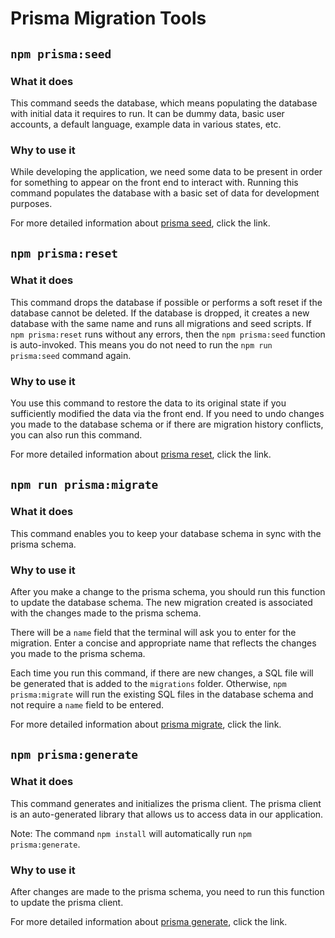 # Prisma Migration Tools

## `npm prisma:seed`

### What it does

This command seeds the database, which means populating the database with initial data it requires to run.
It can be dummy data, basic user accounts, a default language, example data in various states, etc.

### Why to use it

While developing the application, we need some data to be present in order for something to appear on the front end to interact with.
Running this command populates the database with a basic set of data for development purposes.

For more detailed information about [prisma seed](https://www.prisma.io/docs/guides/database/seed-database), click the link.

## `npm prisma:reset`

### What it does

This command drops the database if possible or performs a soft reset if the database cannot be deleted.
If the database is dropped, it creates a new database with the same name and runs all migrations and seed scripts.
If `npm prisma:reset` runs without any errors, then the `npm prisma:seed` function is auto-invoked.
This means you do not need to run the `npm run prisma:seed` command again.

### Why to use it

You use this command to restore the data to its original state if you sufficiently modified the data via the front end.
If you need to undo changes you made to the database schema or if there are migration history conflicts, you can also run this command.

For more detailed information about [prisma reset](https://www.prisma.io/docs/concepts/components/prisma-migrate), click the link.

## `npm run prisma:migrate`

### What it does

This command enables you to keep your database schema in sync with the prisma schema.

### Why to use it

After you make a change to the prisma schema, you should run this function to update the database schema.
The new migration created is associated with the changes made to the prisma schema.

There will be a `name` field that the terminal will ask you to enter for the migration.
Enter a concise and appropriate name that reflects the changes you made to the prisma schema.

Each time you run this command, if there are new changes, a SQL file will be generated that is added to the `migrations` folder.
Otherwise, `npm prisma:migrate` will run the existing SQL files in the database schema and not require a `name` field to be entered.

For more detailed information about [prisma migrate](https://www.prisma.io/docs/concepts/components/prisma-migrate), click the link.

## `npm prisma:generate`

### What it does

This command generates and initializes the prisma client.
The prisma client is an auto-generated library that allows us to access data in our application.

Note: The command `npm install` will automatically run `npm prisma:generate`.

### Why to use it

After changes are made to the prisma schema, you need to run this function to update the prisma client.

For more detailed information about [prisma generate](https://www.prisma.io/docs/concepts/components/prisma-client/working-with-prismaclient/generating-prisma-client), click the link.
